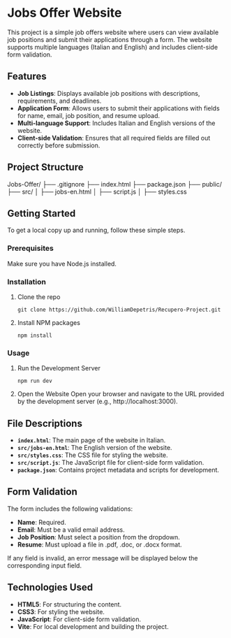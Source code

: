 # Jobs Offer Website

This project is a simple job offers website where users can view available job positions and submit their applications through a form. The website supports multiple languages (Italian and English) and includes client-side form validation.

## Features

- **Job Listings**: Displays available job positions with descriptions, requirements, and deadlines.
- **Application Form**: Allows users to submit their applications with fields for name, email, job position, and resume upload.
- **Multi-language Support**: Includes Italian and English versions of the website.
- **Client-side Validation**: Ensures that all required fields are filled out correctly before submission.

## Project Structure

Jobs-Offer/ ├── .gitignore ├── index.html ├── package.json ├── public/ ├── src/ │ ├── jobs-en.html │ ├── script.js │ ├── styles.css

## Getting Started

To get a local copy up and running, follow these simple steps.

### Prerequisites

Make sure you have Node.js installed.

### Installation

1. Clone the repo
   ```
   git clone https://github.com/WilliamDepetris/Recupero-Project.git
   ```
2. Install NPM packages
   ```
   npm install
   ```

### Usage

1. Run the Development Server
   ```
   npm run dev
   ```
2. Open the Website
   Open your browser and navigate to the URL provided by the development server (e.g., http://localhost:3000).

## File Descriptions

- **`index.html`**: The main page of the website in Italian.
- **`src/jobs-en.html`**: The English version of the website.
- **`src/styles.css`**: The CSS file for styling the website.
- **`src/script.js`**: The JavaScript file for client-side form validation.
- **`package.json`**: Contains project metadata and scripts for development.

## Form Validation

The form includes the following validations:

- **Name**: Required.
- **Email**: Must be a valid email address.
- **Job Position**: Must select a position from the dropdown.
- **Resume**: Must upload a file in .pdf, .doc, or .docx format.

If any field is invalid, an error message will be displayed below the corresponding input field.

## Technologies Used

- **HTML5**: For structuring the content.
- **CSS3**: For styling the website.
- **JavaScript**: For client-side form validation.
- **Vite**: For local development and building the project.
